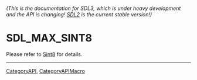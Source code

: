 ###### (This is the documentation for SDL3, which is under heavy development and the API is changing! [SDL2](https://wiki.libsdl.org/SDL2/) is the current stable version!)
# SDL_MAX_SINT8

Please refer to [Sint8](Sint8) for details.

----
[CategoryAPI](CategoryAPI), [CategoryAPIMacro](CategoryAPIMacro)

